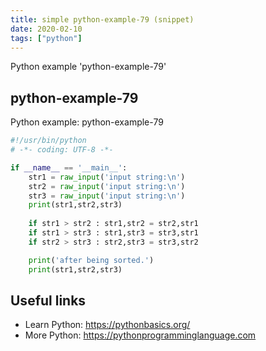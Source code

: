 ```yaml
---
title: simple python-example-79 (snippet)
date: 2020-02-10
tags: ["python"]
---
```

Python example 'python-example-79'


## python-example-79

Python example: python-example-79

```python
#!/usr/bin/python
# -*- coding: UTF-8 -*-

if __name__ == '__main__':
    str1 = raw_input('input string:\n')
    str2 = raw_input('input string:\n')
    str3 = raw_input('input string:\n')
    print(str1,str2,str3)
    
    if str1 > str2 : str1,str2 = str2,str1
    if str1 > str3 : str1,str3 = str3,str1
    if str2 > str3 : str2,str3 = str3,str2

    print('after being sorted.')
    print(str1,str2,str3)


```

## Useful links

- Learn Python: https://pythonbasics.org/
- More Python: https://pythonprogramminglanguage.com
